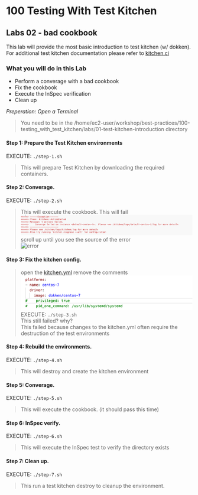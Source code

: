 # 100 Testing With Test Kitchen

## Labs 02 - bad cookbook
This lab will provide the most basic introduction to test kitchen (w/ dokken). For additional test kitchen documentation please refer to [kitchen.ci](https://kitchen.ci/docs/)

### What you will do in this Lab
- Perform a converage with a bad cookbook
- Fix the cookbook
- Execute the InSpec verification
- Clean up

_Preperation: Open a Terminal_      
> You need to be in the /home/ec2-user/workshop/best-practices/100-testing_with_test_kitchen/labs/01-test-kitchen-introduction directory

#### Step 1: Prepare the Test Kitchen environments      
EXECUTE: ```./step-1.sh```      
> This will prepare Test Kitchen by downloading the required containers.

#### Step 2: Converage.      
EXECUTE: ```./step-2.sh```      
> This will execute the cookbook. This will fail       
> ![exception](./images/02-exception.png)
> scroll up until you see the source of the error     
> ![error](./images/02-source-error.png)

#### Step 3: Fix the kitchen config.      
> open the [kitchen.yml](./kitchen.yml) remove the comments      
> ![comment](./images/03-comments.png)
EXECUTE: ```./step-3.sh```      
> This still failed? why?    
> This failed because changes to the kitchen.yml often require the destruction of the test environments

#### Step 4: Rebuild the environments.      
EXECUTE: ```./step-4.sh```      
> This will destroy and create the kitchen environment

#### Step 5: Converage.     
EXECUTE: ```./step-5.sh```      
> This will execute the cookbook. (it should pass this time)

#### Step 6: InSpec verify.      
EXECUTE: ```./step-6.sh```      
> This will execute the InSpec test to verify the directory exists

#### Step 7: Clean up.      
EXECUTE: ```./step-7.sh```      
> This run a test kitchen destroy to cleanup the environment. 